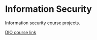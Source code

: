# Information Security

Information security course projects.

<a href="https://web.dio.me/course/seguranca-da-informacao-com-python/learning/697c7fa0-5e12-49cd-9496-2b61dd037259/?back=/home"> DIO course link </a>